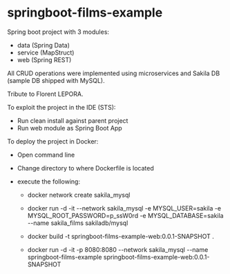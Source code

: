 # springboot-films-example

Spring boot project with 3 modules:

- data (Spring Data)
- service (MapStruct)
- web (Spring REST)

All CRUD operations were implemented using microservices and Sakila DB
(sample DB shipped with MySQL).

Tribute to Florent LEPORA.

To exploit the project in the IDE (STS):

- Run clean install against parent project
- Run web module as Spring Boot App

To deploy the project in Docker:
- Open command line
- Change directory to where Dockerfile is located
- execute the following:

	- docker network create sakila_mysql

	- docker run -d -it --network sakila_mysql -e MYSQL_USER=sakila -e MYSQL_ROOT_PASSWORD=p_ssW0rd -e MYSQL_DATABASE=sakila --name sakila_films sakiladb/mysql

	- docker build -t springboot-films-example-web:0.0.1-SNAPSHOT .

	- docker run -d -it -p 8080:8080 --network sakila_mysql --name springboot-films-example springboot-films-example-web:0.0.1-SNAPSHOT 


